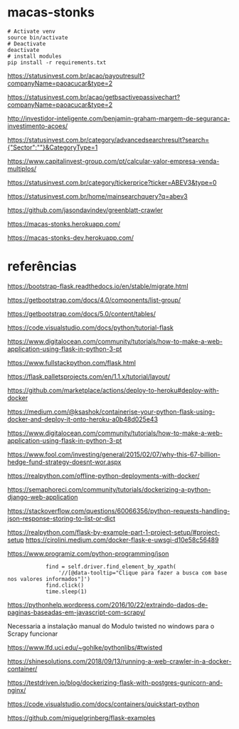 # macas-stonks

```
# Activate venv
source bin/activate
# Deactivate
deactivate
# install modules
pip install -r requirements.txt
```

https://statusinvest.com.br/acao/payoutresult?companyName=paoacucar&type=2

https://statusinvest.com.br/acao/getbsactivepassivechart?companyName=paoacucar&type=2

http://investidor-inteligente.com/benjamin-graham-margem-de-seguranca-investimento-acoes/

https://statusinvest.com.br/category/advancedsearchresult?search={"Sector":""}&CategoryType=1

https://www.capitalinvest-group.com/pt/calcular-valor-empresa-venda-multiplos/

https://statusinvest.com.br/category/tickerprice?ticker=ABEV3&type=0

https://statusinvest.com.br/home/mainsearchquery?q=abev3

https://github.com/jasondavindev/greenblatt-crawler

https://macas-stonks.herokuapp.com/

https://macas-stonks-dev.herokuapp.com/
# referências

https://bootstrap-flask.readthedocs.io/en/stable/migrate.html

https://getbootstrap.com/docs/4.0/components/list-group/

https://getbootstrap.com/docs/5.0/content/tables/

https://code.visualstudio.com/docs/python/tutorial-flask

https://www.digitalocean.com/community/tutorials/how-to-make-a-web-application-using-flask-in-python-3-pt

https://www.fullstackpython.com/flask.html

https://flask.palletsprojects.com/en/1.1.x/tutorial/layout/

https://github.com/marketplace/actions/deploy-to-heroku#deploy-with-docker

https://medium.com/@ksashok/containerise-your-python-flask-using-docker-and-deploy-it-onto-heroku-a0b48d025e43

https://www.digitalocean.com/community/tutorials/how-to-make-a-web-application-using-flask-in-python-3-pt

https://www.fool.com/investing/general/2015/02/07/why-this-67-billion-hedge-fund-strategy-doesnt-wor.aspx

https://realpython.com/offline-python-deployments-with-docker/

https://semaphoreci.com/community/tutorials/dockerizing-a-python-django-web-application

https://stackoverflow.com/questions/60066356/python-requests-handling-json-response-storing-to-list-or-dict

https://realpython.com/flask-by-example-part-1-project-setup/#project-setup
https://cirolini.medium.com/docker-flask-e-uwsgi-d10e58c56489

https://www.programiz.com/python-programming/json

                find = self.driver.find_element_by_xpath(
                    '//[@data-tooltip="Clique para fazer a busca com base nos valores informados"]')
                find.click()
                time.sleep(1)

https://pythonhelp.wordpress.com/2016/10/22/extraindo-dados-de-paginas-baseadas-em-javascript-com-scrapy/

Necessaria a instalação manual do Modulo twisted no windows para o Scrapy funcionar

https://www.lfd.uci.edu/~gohlke/pythonlibs/#twisted

https://shinesolutions.com/2018/09/13/running-a-web-crawler-in-a-docker-container/

https://testdriven.io/blog/dockerizing-flask-with-postgres-gunicorn-and-nginx/

https://code.visualstudio.com/docs/containers/quickstart-python

https://github.com/miguelgrinberg/flask-examples